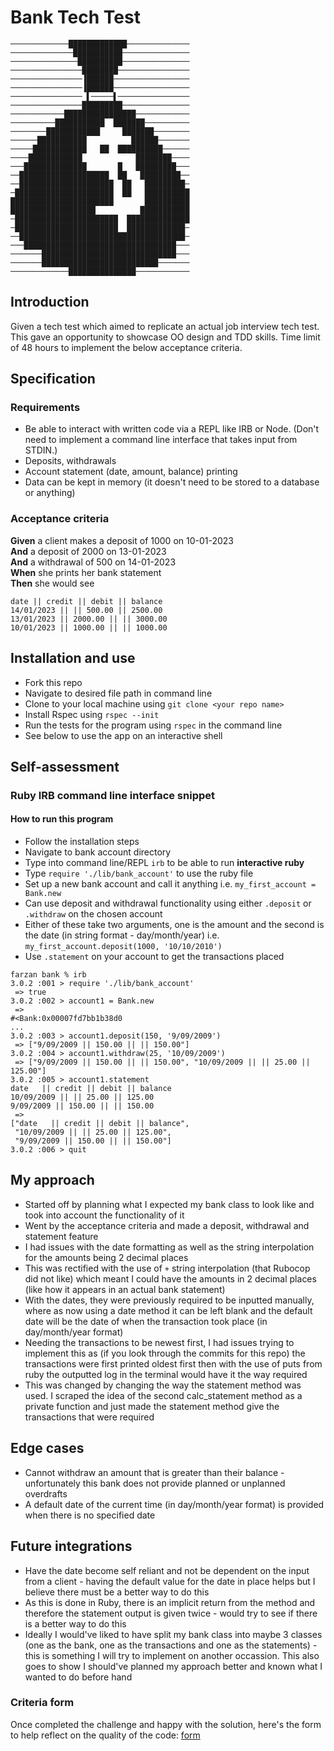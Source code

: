 # Bank Tech Test

```
─────────────█████████████──────────────
──────────────███████████───────────────
───────────────██████████───────────────
────────────────████████────────────────
────────────────▐██████─────────────────
────────────────▐██████─────────────────
──────────────── ▌─────▌────────────────
────────────────█████████───────────────
────────────████████████████────────────
──────────███████████  ███████──────────
────────████████████     ███████────────
──────███████████          ██████───────
─────████████████   ██  ██████████──────
────████████████            ████████────
───██████████████       █   █████████───
──████████████████████  ██   █████████──
──█████████████████████  ██   █████████─
─██████████████████████  ██   ██████████
███████████████████████       ██████████
███████████████████          ███████████
─███████████████████████  ██████████████
─███████████████████████  █████████████─
──█████████████████████████████████████─
───██████████████████████████████████───
───────██████████████████████████████───
───────██████████████████████████───────
─────────────███████████████────────────
```

## Introduction
Given a tech test which aimed to replicate an actual job interview tech test. This gave an opportunity to showcase OO design and TDD skills. Time limit of 48 hours to implement the below acceptance criteria. 

## Specification

### Requirements

* Be able to interact with written code via a REPL like IRB or Node.  (Don't need to implement a command line interface that takes input from STDIN.)
* Deposits, withdrawals
* Account statement (date, amount, balance) printing
* Data can be kept in memory (it doesn't need to be stored to a database or anything)

### Acceptance criteria

**Given** a client makes a deposit of 1000 on 10-01-2023  
**And** a deposit of 2000 on 13-01-2023  
**And** a withdrawal of 500 on 14-01-2023  
**When** she prints her bank statement  
**Then** she would see

```
date || credit || debit || balance
14/01/2023 || || 500.00 || 2500.00
13/01/2023 || 2000.00 || || 3000.00
10/01/2023 || 1000.00 || || 1000.00
```

## Installation and use
* Fork this repo
* Navigate to desired file path in command line
* Clone to your local machine using `git clone <your repo name>`
* Install Rspec using `rspec --init`
* Run the tests for the program using `rspec` in the command line
* See below to use the app on an interactive shell

## Self-assessment

### Ruby IRB command line interface snippet 

#### How to run this program
* Follow the installation steps
* Navigate to bank account directory
* Type into command line/REPL `irb` to be able to run **interactive ruby**
* Type `require './lib/bank_account'` to use the ruby file
* Set up a new bank account and call it anything i.e. `my_first_account = Bank.new`
* Can use deposit and withdrawal functionality using either `.deposit` or `.withdraw` on the chosen account
* Either of these take two arguments, one is the amount and the second is the date (in string format - day/month/year) i.e. `my_first_account.deposit(1000, '10/10/2010')`
* Use `.statement` on your account to get the transactions placed

```
farzan bank % irb
3.0.2 :001 > require './lib/bank_account'
 => true 
3.0.2 :002 > account1 = Bank.new
 => 
#<Bank:0x00007fd7bb1b38d0
... 
3.0.2 :003 > account1.deposit(150, '9/09/2009')
 => ["9/09/2009 || 150.00 || || 150.00"] 
3.0.2 :004 > account1.withdraw(25, '10/09/2009')
 => ["9/09/2009 || 150.00 || || 150.00", "10/09/2009 || || 25.00 || 125.00"] 
3.0.2 :005 > account1.statement
date   || credit || debit || balance
10/09/2009 || || 25.00 || 125.00
9/09/2009 || 150.00 || || 150.00
 => 
["date   || credit || debit || balance",
 "10/09/2009 || || 25.00 || 125.00",
 "9/09/2009 || 150.00 || || 150.00"] 
3.0.2 :006 > quit
```
## My approach
* Started off by planning what I expected my bank class to look like and took into account the functionality of it
* Went by the acceptance criteria and made a deposit, withdrawal and statement feature
* I had issues with the date formatting as well as the string interpolation for the amounts being 2 decimal places
* This was rectified with the use of `+` string interpolation (that Rubocop did not like) which meant I could have the amounts in 2 decimal places (like how it appears in an actual bank statement)
* With the dates, they were previously required to be inputted manually, where as now using a date method it can be left blank and the default date will be the date of when the transaction took place (in day/month/year format)
* Needing the transactions to be newest first, I had issues trying to implement this as (if you look through the commits for this repo) the transactions were first printed oldest first then with the use of puts from ruby the outputted log in the terminal would have it the way required
* This was changed by changing the way the statement method was used. I scraped the idea of the second calc_statement method as a private function and just made the statement method give the transactions that were required

## Edge cases
* Cannot withdraw an amount that is greater than their balance - unfortunately this bank does not provide planned or unplanned overdrafts
* A default date of the current time (in day/month/year format) is provided when there is no specified date

## Future integrations
* Have the date become self reliant and not be dependent on the input from a client - having the default value for the date in place helps but I believe there must be a better way to do this
* As this is done in Ruby, there is an implicit return from the method and therefore the statement output is given twice - would try to see if there is a better way to do this
* Ideally I would've liked to have split my bank class into maybe 3 classes (one as the bank, one as the transactions and one as the statements) - this is something I will try to implement on another occassion. This also goes to show I should've planned my approach better and known what I wanted to do before hand

### Criteria form
Once completed the challenge and happy with the solution, here's the form to help reflect on the quality of the code: [form](https://docs.google.com/forms/d/1Q-NnqVObbGLDHxlvbUfeAC7yBCf3eCjTmz6GOqC9Aeo/edit)
